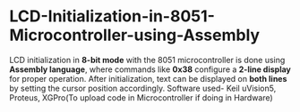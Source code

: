 # LCD-Initialization-in-8051-Microcontroller-using-Assembly
LCD initialization in **8-bit mode** with the 8051 microcontroller is done using **Assembly language**, where commands like **0x38** configure a **2-line display** for proper operation. After initialization, text can be displayed on **both lines** by setting the cursor position accordingly.
Software used- Keil uVision5, Proteus, XGPro(To upload code in Microcontroller if doing in Hardware)
